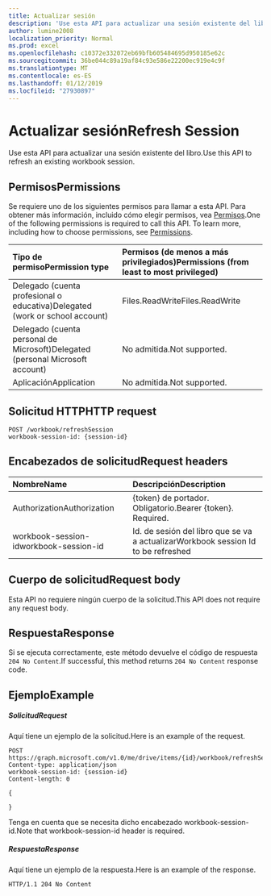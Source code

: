 ```yaml
---
title: Actualizar sesión
description: 'Use esta API para actualizar una sesión existente del libro. '
author: lumine2008
localization_priority: Normal
ms.prod: excel
ms.openlocfilehash: c10372e332072eb69bfb605484695d950185e62c
ms.sourcegitcommit: 36be044c89a19af84c93e586e22200ec919e4c9f
ms.translationtype: MT
ms.contentlocale: es-ES
ms.lasthandoff: 01/12/2019
ms.locfileid: "27930897"
---
```

# <a name="refresh-session"></a><span data-ttu-id="00cd8-103">Actualizar sesión</span><span class="sxs-lookup"><span data-stu-id="00cd8-103">Refresh Session</span></span>

<span data-ttu-id="00cd8-104">Use esta API para actualizar una sesión existente del libro.</span><span class="sxs-lookup"><span data-stu-id="00cd8-104">Use this API to refresh an existing workbook session.</span></span> 

## <a name="permissions"></a><span data-ttu-id="00cd8-105">Permisos</span><span class="sxs-lookup"><span data-stu-id="00cd8-105">Permissions</span></span>
<span data-ttu-id="00cd8-p101">Se requiere uno de los siguientes permisos para llamar a esta API. Para obtener más información, incluido cómo elegir permisos, vea [Permisos](/graph/permissions-reference).</span><span class="sxs-lookup"><span data-stu-id="00cd8-p101">One of the following permissions is required to call this API. To learn more, including how to choose permissions, see [Permissions](/graph/permissions-reference).</span></span>

|<span data-ttu-id="00cd8-108">Tipo de permiso</span><span class="sxs-lookup"><span data-stu-id="00cd8-108">Permission type</span></span>      | <span data-ttu-id="00cd8-109">Permisos (de menos a más privilegiados)</span><span class="sxs-lookup"><span data-stu-id="00cd8-109">Permissions (from least to most privileged)</span></span>              |
|:--------------------|:---------------------------------------------------------|
|<span data-ttu-id="00cd8-110">Delegado (cuenta profesional o educativa)</span><span class="sxs-lookup"><span data-stu-id="00cd8-110">Delegated (work or school account)</span></span> | <span data-ttu-id="00cd8-111">Files.ReadWrite</span><span class="sxs-lookup"><span data-stu-id="00cd8-111">Files.ReadWrite</span></span>    |
|<span data-ttu-id="00cd8-112">Delegado (cuenta personal de Microsoft)</span><span class="sxs-lookup"><span data-stu-id="00cd8-112">Delegated (personal Microsoft account)</span></span> | <span data-ttu-id="00cd8-113">No admitida.</span><span class="sxs-lookup"><span data-stu-id="00cd8-113">Not supported.</span></span>    |
|<span data-ttu-id="00cd8-114">Aplicación</span><span class="sxs-lookup"><span data-stu-id="00cd8-114">Application</span></span> | <span data-ttu-id="00cd8-115">No admitida.</span><span class="sxs-lookup"><span data-stu-id="00cd8-115">Not supported.</span></span> |

## <a name="http-request"></a><span data-ttu-id="00cd8-116">Solicitud HTTP</span><span class="sxs-lookup"><span data-stu-id="00cd8-116">HTTP request</span></span>
<!-- { "blockType": "ignored" } -->
```http
POST /workbook/refreshSession
workbook-session-id: {session-id}
```
## <a name="request-headers"></a><span data-ttu-id="00cd8-117">Encabezados de solicitud</span><span class="sxs-lookup"><span data-stu-id="00cd8-117">Request headers</span></span>
| <span data-ttu-id="00cd8-118">Nombre</span><span class="sxs-lookup"><span data-stu-id="00cd8-118">Name</span></span>       | <span data-ttu-id="00cd8-119">Descripción</span><span class="sxs-lookup"><span data-stu-id="00cd8-119">Description</span></span>|
|:---------------|:----------|
| <span data-ttu-id="00cd8-120">Authorization</span><span class="sxs-lookup"><span data-stu-id="00cd8-120">Authorization</span></span>  | <span data-ttu-id="00cd8-p102">{token} de portador. Obligatorio.</span><span class="sxs-lookup"><span data-stu-id="00cd8-p102">Bearer {token}. Required.</span></span> |
| <span data-ttu-id="00cd8-123">workbook-session-id</span><span class="sxs-lookup"><span data-stu-id="00cd8-123">workbook-session-id</span></span> | <span data-ttu-id="00cd8-124">Id. de sesión del libro que se va a actualizar</span><span class="sxs-lookup"><span data-stu-id="00cd8-124">Workbook session Id to be refreshed</span></span> |

## <a name="request-body"></a><span data-ttu-id="00cd8-125">Cuerpo de solicitud</span><span class="sxs-lookup"><span data-stu-id="00cd8-125">Request body</span></span>
<span data-ttu-id="00cd8-126">Esta API no requiere ningún cuerpo de la solicitud.</span><span class="sxs-lookup"><span data-stu-id="00cd8-126">This API does not require any request body.</span></span>

## <a name="response"></a><span data-ttu-id="00cd8-127">Respuesta</span><span class="sxs-lookup"><span data-stu-id="00cd8-127">Response</span></span>

<span data-ttu-id="00cd8-128">Si se ejecuta correctamente, este método devuelve el código de respuesta `204 No Content`.</span><span class="sxs-lookup"><span data-stu-id="00cd8-128">If successful, this method returns `204 No Content` response code.</span></span>

## <a name="example"></a><span data-ttu-id="00cd8-129">Ejemplo</span><span class="sxs-lookup"><span data-stu-id="00cd8-129">Example</span></span>
##### <a name="request"></a><span data-ttu-id="00cd8-130">Solicitud</span><span class="sxs-lookup"><span data-stu-id="00cd8-130">Request</span></span>
<span data-ttu-id="00cd8-131">Aquí tiene un ejemplo de la solicitud.</span><span class="sxs-lookup"><span data-stu-id="00cd8-131">Here is an example of the request.</span></span>
<!-- {
  "blockType": "request",
  "name": "refresh_excel_session"
}-->
```http
POST https://graph.microsoft.com/v1.0/me/drive/items/{id}/workbook/refreshSession
Content-type: application/json
workbook-session-id: {session-id}
Content-length: 0

{

}
```

<span data-ttu-id="00cd8-132">Tenga en cuenta que se necesita dicho encabezado workbook-session-id.</span><span class="sxs-lookup"><span data-stu-id="00cd8-132">Note that workbook-session-id header is required.</span></span> 


##### <a name="response"></a><span data-ttu-id="00cd8-133">Respuesta</span><span class="sxs-lookup"><span data-stu-id="00cd8-133">Response</span></span>
<span data-ttu-id="00cd8-134">Aquí tiene un ejemplo de la respuesta.</span><span class="sxs-lookup"><span data-stu-id="00cd8-134">Here is an example of the response.</span></span> 

<!-- {
  "blockType": "response",
  "truncated": true
} -->
```http
HTTP/1.1 204 No Content
```

<!-- {
  "type": "#page.annotation",
  "suppressions": [
    "Warning: refresh_excel_session//api-reference/v1.0/api/workbook-refreshsession.md:
      Request includes a non-standard header: workbook-session-id"
  ]
}-->
